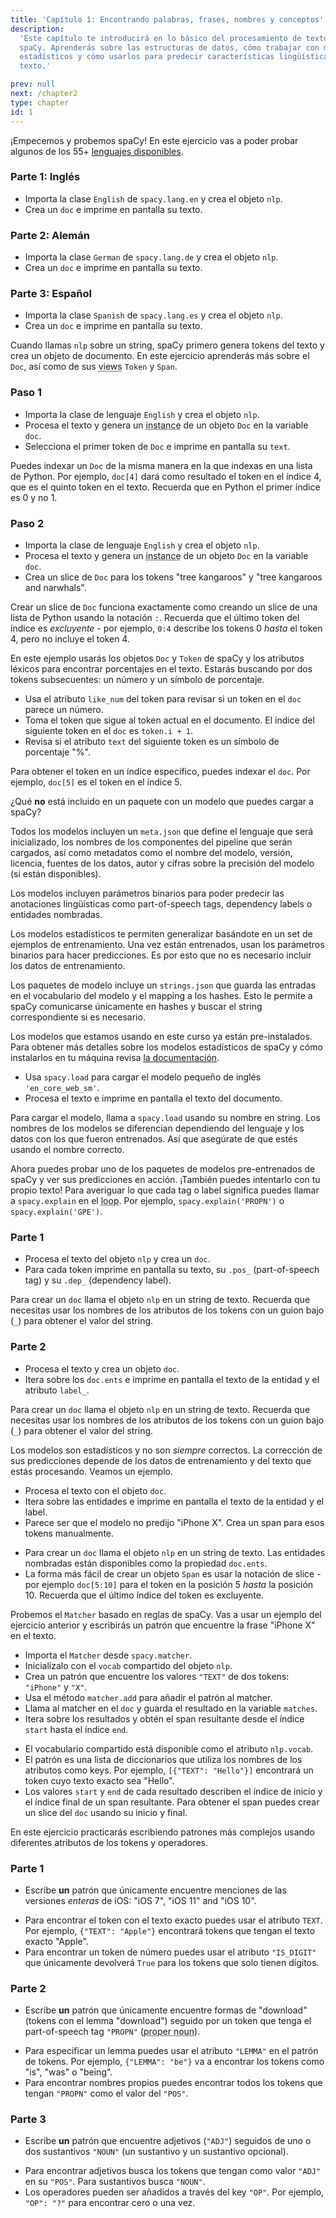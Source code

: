 ```yaml
---
title: 'Capítulo 1: Encontrando palabras, frases, nombres y conceptos'
description:
  'Este capítulo te introducirá en lo básico del procesamiento de texto con
  spaCy. Aprenderás sobre las estructuras de datos, cómo trabajar con modelos
  estadísticos y cómo usarlos para predecir características lingüísticas en tu
  texto.'

prev: null
next: /chapter2
type: chapter
id: 1
---
```


<exercise id="1" title="Introducción a spaCy" type="slides">

<slides source="chapter1_01_introduction-to-spacy">
</slides>

</exercise>

<exercise id="2" title="Empezando">

¡Empecemos y probemos spaCy! En este ejercicio vas a poder probar algunos de los
55+ [lenguajes disponibles](https://spacy.io/usage/models#languages).

### Parte 1: Inglés

- Importa la clase `English` de `spacy.lang.en` y crea el objeto `nlp`.
- Crea un `doc` e imprime en pantalla su texto.

<codeblock id="01_02_01">
</codeblock>

### Parte 2: Alemán

- Importa la clase `German` de `spacy.lang.de` y crea el objeto `nlp`.
- Crea un `doc` e imprime en pantalla su texto.

<codeblock id="01_02_02">
</codeblock>

### Parte 3: Español

- Importa la clase `Spanish` de `spacy.lang.es` y crea el objeto `nlp`.
- Crea un `doc` e imprime en pantalla su texto.

<codeblock id="01_02_03">
</codeblock>

</exercise>

<exercise id="3" title="Documentos, spans y tokens">

Cuando llamas `nlp` sobre un string, spaCy primero genera tokens del texto y
crea un objeto de documento. En este ejercicio aprenderás más sobre el `Doc`,
así como de sus <abbr title="En español: representaciones o vistas.">views</abbr> `Token` y
`Span`.

### Paso 1

- Importa la clase de lenguaje `English` y crea el objeto `nlp`.
- Procesa el texto y genera un
  <abbr title="En español: ejemplar, a veces referido incorrectamente como instancia.">instance</abbr>
  de un objeto `Doc` en la variable `doc`.
- Selecciona el primer token de `Doc` e imprime en pantalla su `text`.

<codeblock id="01_03_01">

Puedes indexar un `Doc` de la misma manera en la que indexas en una lista de
Python. Por ejemplo, `doc[4]` dará como resultado el token en el índice 4, que
es el quinto token en el texto. Recuerda que en Python el primer índice es 0 y
no 1.

</codeblock>

### Paso 2

- Importa la clase de lenguaje `English` y crea el objeto `nlp`.
- Procesa el texto y genera un
  <abbr title="En español: ejemplar, a veces referido incorrectamente como instancia.">instance</abbr>
  de un objeto `Doc` en la variable `doc`.
- Crea un slice de `Doc` para los tokens "tree kangaroos" y "tree kangaroos and
  narwhals".

<codeblock id="01_03_02">

Crear un slice de `Doc` funciona exactamente como creando un slice de una lista
de Python usando la notación `:`. Recuerda que el último token del índice es
_excluyente_ - por ejemplo, `0:4` describe los tokens 0 _hasta_ el token 4, pero
no incluye el token 4.

</codeblock>

</exercise>

<exercise id="4" title="Atributos Léxicos">

En este ejemplo usarás los objetos `Doc` y `Token` de spaCy y los atributos
léxicos para encontrar porcentajes en el texto. Estarás buscando por dos tokens
subsecuentes: un número y un símbolo de porcentaje.

- Usa el atributo `like_num` del token para revisar si un token en el `doc`
  parece un número.
- Toma el token que sigue al token actual en el documento. El índice del
  siguiente token en el `doc` es `token.i + 1`.
- Revisa si el atributo `text` del siguiente token es un símbolo de porcentaje "%".

<codeblock id="01_04">

Para obtener el token en un índice específico, puedes indexar el `doc`. Por
ejemplo, `doc[5]` es el token en el índice 5.

</codeblock>

</exercise>

<exercise id="5" title="Modelos Estadísticos" type="slides">

<slides source="chapter1_02_statistical-models">
</slides>

</exercise>

<exercise id="6" title="Paquetes de modelos" type="choice">

¿Qué **no** está incluido en un paquete con un modelo que puedes cargar a spaCy?

<choice>
<opt text="Un archivo de metadatos incluyendo el lenguaje, el pipeline y la licencia.">

Todos los modelos incluyen un `meta.json` que define el lenguaje que será
inicializado, los nombres de los componentes del pipeline que serán cargados,
así como metadatos como el nombre del modelo, versión, licencia, fuentes de los
datos, autor y cifras sobre la precisión del modelo (si están disponibles).

</opt>
<opt text="Parámetros binarios para hacer predicciones estadísticas.">

Los modelos incluyen parámetros binarios para poder predecir las anotaciones
lingüísticas como part-of-speech tags, dependency labels o entidades nombradas.

</opt>
<opt correct="true" text="Los datos anotados con los que el modelo fue entrenado.">

Los modelos estadísticos te permiten generalizar basándote en un set de ejemplos
de entrenamiento. Una vez están entrenados, usan los parámetros binarios para
hacer predicciones. Es por esto que no es necesario incluir los datos de
entrenamiento.

</opt>
<opt text="Strings del vocabulario del modelo y sus hashes.">

Los paquetes de modelo incluye un `strings.json` que guarda las entradas en el
vocabulario del modelo y el mapping a los hashes. Esto le permite a spaCy
comunicarse únicamente en hashes y buscar el string correspondiente si es
necesario.

</opt>
</choice>

</exercise>

<exercise id="7" title="Cargando modelos">

Los modelos que estamos usando en este curso ya están pre-instalados. Para
obtener más detalles sobre los modelos estadísticos de spaCy y cómo instalarlos
en tu máquina revisa [la documentación](https://spacy.io/usage/models).

- Usa `spacy.load` para cargar el modelo pequeño de inglés `'en_core_web_sm'`.
- Procesa el texto e imprime en pantalla el texto del documento.

<codeblock id="01_07">

Para cargar el modelo, llama a `spacy.load` usando su nombre en string. Los
nombres de los modelos se diferencian dependiendo del lenguaje y los datos con
los que fueron entrenados. Así que asegúrate de que estés usando el nombre
correcto.

</codeblock>

</exercise>

<exercise id="8" title="Prediciendo anotaciones lingüísticas">

Ahora puedes probar uno de los paquetes de modelos pre-entrenados de spaCy y ver
sus predicciones en acción. ¡También puedes intentarlo con tu propio texto! Para
averiguar lo que cada tag o label significa puedes llamar a `spacy.explain` en
el <abbr title="En español: bucle, un bloque de código que se repite.">loop</abbr>. Por ejemplo, `spacy.explain('PROPN')` o `spacy.explain('GPE')`.

### Parte 1

- Procesa el texto del objeto `nlp` y crea un `doc`.
- Para cada token imprime en pantalla su texto, su `.pos_` (part-of-speech tag)
  y su `.dep_` (dependency label).

<codeblock id="01_08_01">

Para crear un `doc` llama el objeto `nlp` en un string de texto. Recuerda que
necesitas usar los nombres de los atributos de los tokens con un guion bajo
(`_`) para obtener el valor del string.

</codeblock>

### Parte 2

- Procesa el texto y crea un objeto `doc`.
- Itera sobre los `doc.ents` e imprime en pantalla el texto de la entidad y el
  atributo `label_`.

<codeblock id="01_08_02">

Para crear un `doc` llama el objeto `nlp` en un string de texto. Recuerda que
necesitas usar los nombres de los atributos de los tokens con un guion bajo
(`_`) para obtener el valor del string.

</codeblock>

</exercise>

<exercise id="9" title="Prediciendo entidades nombradas en contexto">

Los modelos son estadísticos y no son _siempre_ correctos. La corrección de sus
predicciones depende de los datos de entrenamiento y del texto que estás
procesando. Veamos un ejemplo.

- Procesa el texto con el objeto `doc`.
- Itera sobre las entidades e imprime en pantalla el texto de la entidad y el
  label.
- Parece ser que el modelo no predijo "iPhone X". Crea un span para esos tokens
  manualmente.

<codeblock id="01_09">

- Para crear un `doc` llama el objeto `nlp` en un string de texto. Las entidades
  nombradas están disponibles como la propiedad `doc.ents`.
- La forma más fácil de crear un objeto `Span` es usar la notación de slice -
  por ejemplo `doc[5:10]` para el token en la posición 5 _hasta_ la posición 10.
  Recuerda que el último índice del token es excluyente.

</codeblock>

</exercise>

<exercise id="10" title="Encontrando patrones basados en reglas" type="slides">

<slides source="chapter1_03_rule-based-matching">
</slides>

</exercise>

<exercise id="11" title="Usando el Matcher">

Probemos el `Matcher` basado en reglas de spaCy. Vas a usar un ejemplo del
ejercicio anterior y escribirás un patrón que encuentre la frase "iPhone X" en
el texto.

- Importa el `Matcher` desde `spacy.matcher`.
- Inicialízalo con el `vocab` compartido del objeto `nlp`.
- Crea un patrón que encuentre los valores `"TEXT"` de dos tokens: `"iPhone"` y
  `"X"`.
- Usa el método `matcher.add` para añadir el patrón al matcher.
- Llama al matcher en el `doc` y guarda el resultado en la variable `matches`.
- Itera sobre los resultados y obtén el span resultante desde el índice `start`
  hasta el índice `end`.

<codeblock id="01_11">

- El vocabulario compartido está disponible como el atributo `nlp.vocab`.
- El patrón es una lista de diccionarios que utiliza los nombres de los
  atributos como keys. Por ejemplo, `[{"TEXT": "Hello"}]` encontrará un token
  cuyo texto exacto sea "Hello".
- Los valores `start` y `end` de cada resultado describen el índice de inicio y
  el índice final de un span resultante. Para obtener el span puedes crear un
  slice del `doc` usando su inicio y final.

</codeblock>

</exercise>

<exercise id="12" title="Escribiendo patrones">

En este ejercicio practicarás escribiendo patrones más complejos usando
diferentes atributos de los tokens y operadores.

### Parte 1

- Escribe **un** patrón que únicamente encuentre menciones de las versiones
  _enteras_ de iOS: "iOS 7", "iOS 11" and "iOS 10".

<codeblock id="01_12_01">

- Para encontrar el token con el texto exacto puedes usar el atributo `TEXT`.
  Por ejemplo, `{"TEXT": "Apple"}` encontrará tokens que tengan el texto exacto
  "Apple".
- Para encontrar un token de número puedes usar el atributo `"IS_DIGIT"` que
  únicamente devolverá `True` para los tokens que solo tienen dígitos.

</codeblock>

### Parte 2

- Escribe **un** patrón que únicamente encuentre formas de "download" (tokens
  con el lemma "download") seguido por un token que tenga el part-of-speech tag
  `"PROPN"` (<abbr title="En español: nombre propio.">proper noun</abbr>).

<codeblock id="01_12_02">

- Para especificar un lemma puedes usar el atributo `"LEMMA"` en el patrón de
  tokens. Por ejemplo, `{"LEMMA": "be"}` va a encontrar los tokens como "is",
  "was" o "being".
- Para encontrar nombres propios puedes encontrar todos los tokens que tengan
  `"PROPN"` como el valor del `"POS"`.

</codeblock>

### Parte 3

- Escribe **un** patrón que encuentre adjetivos (`"ADJ"`) seguidos de uno o dos
  sustantivos `"NOUN"` (un sustantivo y un sustantivo opcional).

<codeblock id="01_12_03">

- Para encontrar adjetivos busca los tokens que tengan como valor `"ADJ"` en su
  `"POS"`. Para sustantivos busca `"NOUN"`.
- Los operadores pueden ser añadidos a través del key `"OP"`. Por ejemplo,
  `"OP": "?"` para encontrar cero o una vez.

</codeblock>

</exercise>

